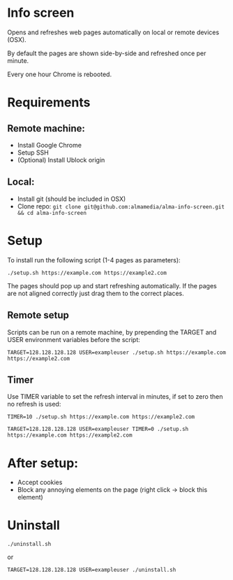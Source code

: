 # Info screen
Opens and refreshes web pages automatically on local or remote devices (OSX).

By default the pages are shown side-by-side and refreshed once per minute.

Every one hour Chrome is rebooted.

# Requirements
## Remote machine:
* Install Google Chrome
* Setup SSH
* (Optional) Install Ublock origin

## Local:
* Install git (should be included in OSX)
* Clone repo: `git clone git@github.com:almamedia/alma-info-screen.git && cd alma-info-screen`

# Setup
To install run the following script (1-4 pages as parameters):

`./setup.sh https://example.com https://example2.com`

The pages should pop up and start refreshing automatically.
If the pages are not aligned correctly just drag them to the correct places.

## Remote setup

Scripts can be run on a remote machine, by prepending the TARGET and USER environment variables before the script:

`TARGET=128.128.128.128 USER=exampleuser ./setup.sh https://example.com https://example2.com`


## Timer
Use TIMER variable to set the refresh interval in minutes, if set to zero then no refresh is used:

`TIMER=10 ./setup.sh https://example.com https://example2.com`

`TARGET=128.128.128.128 USER=exampleuser TIMER=0 ./setup.sh https://example.com https://example2.com`

# After setup:
* Accept cookies
* Block any annoying elements on the page (right click -> block this element)

# Uninstall

`./uninstall.sh`

or

`TARGET=128.128.128.128 USER=exampleuser ./uninstall.sh`
